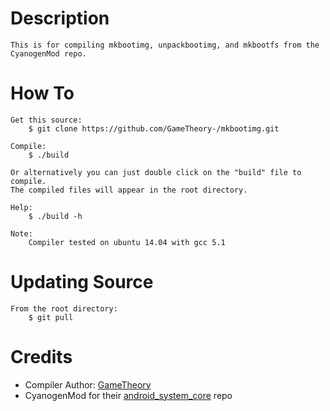 # Description
```
This is for compiling mkbootimg, unpackbootimg, and mkbootfs from the CyanogenMod repo.
```

# How To
```
Get this source:
	$ git clone https://github.com/GameTheory-/mkbootimg.git

Compile:
	$ ./build

Or alternatively you can just double click on the "build" file to compile.
The compiled files will appear in the root directory.

Help:
	$ ./build -h

Note:
	Compiler tested on ubuntu 14.04 with gcc 5.1
```

# Updating Source
```
From the root directory:
	$ git pull
```

# Credits
- Compiler Author: [GameTheory](https://github.com/GameTheory-)
- CyanogenMod for their [android_system_core](https://github.com/CyanogenMod/android_system_core) repo
